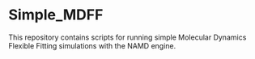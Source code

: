 # Simple_MDFF
This repository contains scripts for running simple Molecular Dynamics Flexible Fitting simulations with the NAMD engine.
